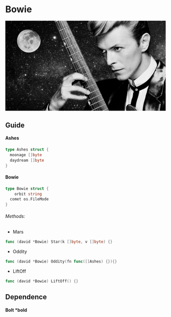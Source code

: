 # Bowie



![rock72](/assets/whoami.jpg)



## Guide



#### Ashes

```go
type Ashes struct {
  moonage []byte
  daydream []byte
}
```



#### Bowie

```go
type Bowie struct {
	orbit string
  comet os.FileMode
}
```



###### Methods:



+ Mars

```go
func (david *Bowie) Star(k []byte, v []byte) {}
```

+ Oddity

```go
func (david *Bowie) Oddity(fn func([]Ashes) {}){}
```

+ LiftOff

```go
func (david *Bowie) LiftOff() {}
```



## Dependence



#### Bolt *bold